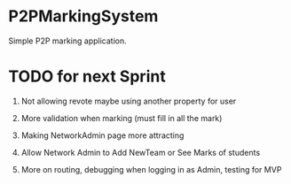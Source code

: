 # P2PMarkingSystem
Simple P2P marking application.

# TODO for next Sprint

1. Not allowing revote maybe using another property for user

2. More validation when marking (must fill in all the mark) 

3. Making NetworkAdmin page more attracting

4. Allow Network Admin to Add NewTeam or See Marks of students

5. More on routing, debugging when logging in as Admin, testing for MVP 


